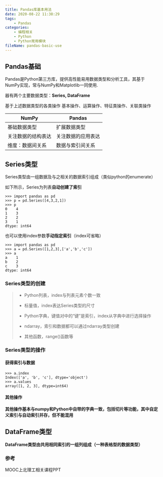 ```yaml
---
title: Pandas库基本用法
date: 2020-08-22 11:38:29
tags:
	- Pandas
categories:
	- 编程相关
	- Python
	- Python常用模块
fileName: pandas-basic-use
---
```


## Pandas基础

Pandas是Python第三方库，提供高性能易用数据类型和分析工具，其基于NumPy实现，常与NumPy和Matplotlib一同使用.

器有两个主要数据类型：**Series, DataFrame**

基于上述数据类型的各类操作
基本操作、运算操作、特征类操作、关联类操作

| NumPy              | Pandas             |
| ------------------ | ------------------ |
| 基础数据类型       | 扩展数据类型       |
| 关注数据的结构表达 | 关注数据的应用表达 |
| 维度：数据间关系   | 数据与索引间关系   |



## Series类型

Series类型由一组数据及与之相关的数据索引组成（类似python的enumerate）

如下所示，Series为列表**自动创建了索引**

```
>>> import pandas as pd
>>> p = pd.Series([4,3,2,1])
>>> p
0    4
1    3
2    2
3    1
dtype: int64
```

也可以使用index参数**手动指定索引**（index可省略）

```
>>> import pandas as pd
>>> a = pd.Series([1,2,3],['a','b','c'])
>>> a
a    1
b    2
c    3
dtype: int64
```

### Series类型的创建

> * Python列表，index与列表元素个数一致
>
> * 标量值，index表达Series类型的尺寸
> * Python字典，键值对中的“键”是索引，index从字典中进行选择操作
> * ndarray，索引和数据都可以通过ndarray类型创建
>
> * 其他函数，range()函数等

### Series类型的操作

#### 获得索引与数据

```
>>> a.index
Index(['a', 'b', 'c'], dtype='object')
>>> a.values
array([1, 2, 3], dtype=int64)
```

#### 其他操作

**其他操作基本与numpy和Python中自带的字典一致，包括切片等功能，其中自定义索引与自动索引并存，但不能混用**



## DataFrame类型

**DataFrame类型由共用相同索引的一组列组成（一种表格型的数据类型）**







### 参考

MOOC上北理工相关课程PPT